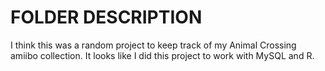 # FOLDER DESCRIPTION

I think this was a random project to keep track of my Animal Crossing amiibo collection. It looks like I did this project to work with MySQL and R.
